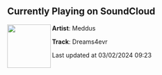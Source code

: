 ## Currently Playing on SoundCloud

[<img align="left" width="100" src="https://i1.sndcdn.com/artworks-t7qU9UTqUN7FgT2d-nQjs8A-t500x500.jpg">](https://soundcloud.com/meddus/dreams4evr)

**Artist**: Meddus 

**Track**: Dreams4evr

Last updated at 03/02/2024 09:23
